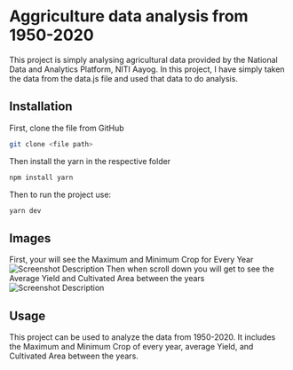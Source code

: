 # Aggriculture data analysis from 1950-2020

This project is simply analysing agricultural data provided by the National Data and Analytics Platform, NITI Aayog. In this project, I have simply taken the data from the data.js file and used that data to do analysis.

## Installation

First, clone the file from GitHub

```bash
git clone <file path>
```


Then install the yarn in the respective folder

```bash
npm install yarn
```
Then to run the project use:

```bash
yarn dev
```
## Images
First, your will see the  Maximum and Minimum Crop for Every Year
![Screenshot Description](assets/first.png)
Then  when scroll down you will get to see the Average Yield and Cultivated Area between the years
![Screenshot Description](assets/second.png)


## Usage

This project can be used to analyze the data from 1950-2020. It includes the Maximum and Minimum Crop of every year, average Yield, and Cultivated Area between the years.

